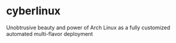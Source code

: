 # cyberlinux
Unobtrusive beauty and power of Arch Linux as a fully customized automated multi-flavor deployment
